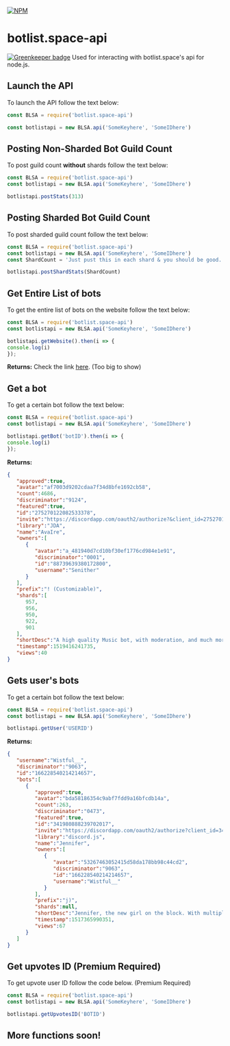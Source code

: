 [![NPM](https://nodei.co/npm/botlist.space-api.png)](https://nodei.co/npm/botlist.space-api/)
# botlist.space-api

[![Greenkeeper badge](https://badges.greenkeeper.io/Wist9063/botlist.space-api.svg)](https://greenkeeper.io/)
Used for interacting with botlist.space's api for node.js.


## Launch the API
To launch the API follow the text below:
```js
const BLSA = require('botlist.space-api')

const botlistapi = new BLSA.api('SomeKeyhere', 'SomeIDhere')
```

## Posting Non-Sharded Bot Guild Count
To post guild count **without** shards follow the text below:
```js
const BLSA = require('botlist.space-api')
const botlistapi = new BLSA.api('SomeKeyhere', 'SomeIDhere')

botlistapi.postStats(313)
```

## Posting Sharded Bot Guild Count
To post sharded guild count follow the text below:
```js
const BLSA = require('botlist.space-api')
const botlistapi = new BLSA.api('SomeKeyhere', 'SomeIDhere')
const ShardCount = 'Just pust this in each shard & you should be good.';

botlistapi.postShardStats(ShardCount)
```

## Get Entire List of bots
To get the entire list of bots on the website follow the text below:
```js
const BLSA = require('botlist.space-api')
const botlistapi = new BLSA.api('SomeKeyhere', 'SomeIDhere')

botlistapi.getWebsite().then(i => {
console.log(i)
});
```
**Returns:** Check the link [here](https://botlist.space/api/bots). (Too big to show)

## Get a bot
To get a certain bot follow the text below:
```js
const BLSA = require('botlist.space-api')
const botlistapi = new BLSA.api('SomeKeyhere', 'SomeIDhere')

botlistapi.getBot('botID').then(i => { 
console.log(i)
});
```
**Returns:** 
```json
{
   "approved":true,
   "avatar":"af7003d9202cdaa7f34d8bfe1692cb58",
   "count":4686,
   "discriminator":"9124",
   "featured":true,
   "id":"275270122082533378",
   "invite":"https://discordapp.com/oauth2/authorize?&client_id=275270122082533378&scope=bot&permissions=52224",
   "library":"JDA",
   "name":"AvaIre",
   "owners":[
      {
         "avatar":"a_481940d7cd10bf30ef1776cd984e1e91",
         "discriminator":"0001",
         "id":"88739639380172800",
         "username":"Senither"
      }
   ],
   "prefix":"! (Customizable)",
   "shards":[
      957,
      956,
      950,
      922,
      901
   ],
   "shortDesc":"A high quality Music bot, with moderation, and much more!",
   "timestamp":1519416241735,
   "views":40
}
```
## Gets user's bots
To get a certain bot follow the text below:
```js
const BLSA = require('botlist.space-api')
const botlistapi = new BLSA.api('SomeKeyhere', 'SomeIDhere')

botlistapi.getUser('USERID')
```
**Returns:** 
```json 
{
   "username":"Wistful__",
   "discriminator":"9063",
   "id":"166228540214214657",
   "bots":[
      {
         "approved":true,
         "avatar":"bda58186354c9abf7fdd9a16bfcdb14a",
         "count":263,
         "discriminator":"0473",
         "featured":true,
         "id":"341980888239702017",
         "invite":"https://discordapp.com/oauth2/authorize?client_id=341980888239702017&permissions=3492870&scope=bot",
         "library":"discord.js",
         "name":"Jennifer",
         "owners":[
            {
               "avatar":"53267463052415d58da178bb98c44cd2",
               "discriminator":"9063",
               "id":"166228540214214657",
               "username":"Wistful__"
            }
         ],
         "prefix":"j)",
         "shards":null,
         "shortDesc":"Jennifer, the new girl on the block. With multiple Moderation, Utility, Lookup, & Fun commands. (ITS NOT JUST A GIRL :D)",
         "timestamp":1517365990351,
         "views":67
      }
   ]
}
```
## Get upvotes ID (Premium Required)
To get upvote user ID follow the code below.
(Premium Required)

```js
const BLSA = require('botlist.space-api')
const botlistapi = new BLSA.api('SomeKeyhere', 'SomeIDhere')

botlistapi.getUpvotesID('BOTID')
```

## More functions soon!
